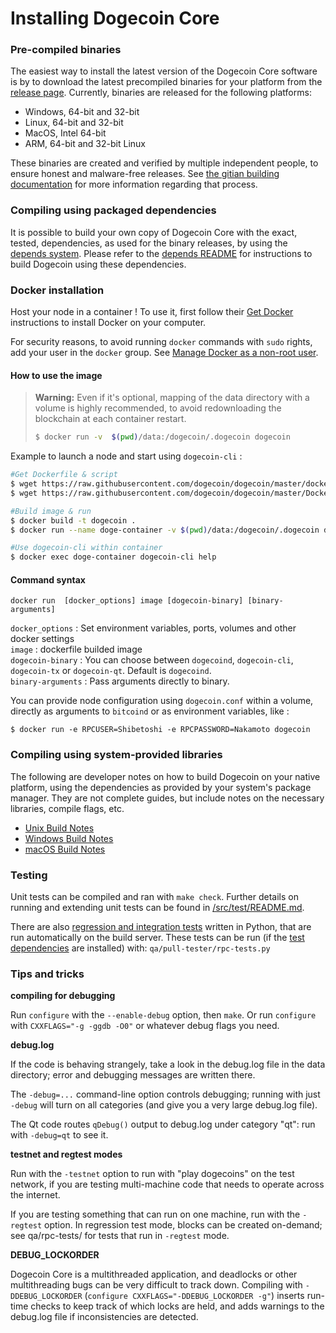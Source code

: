 # Installing Dogecoin Core

### Pre-compiled binaries

The easiest way to install the latest version of the Dogecoin Core software is
by to download the latest precompiled binaries for your platform from the
[release page](https://github.com/dogecoin/dogecoin/releases). Currently,
binaries are released for the following platforms:

- Windows, 64-bit and 32-bit
- Linux, 64-bit and 32-bit
- MacOS, Intel 64-bit
- ARM, 64-bit and 32-bit Linux

These binaries are created and verified by multiple independent people, to
ensure honest and malware-free releases. See
[the gitian building documentation](doc/gitian-building.md) for more information
regarding that process.

### Compiling using packaged dependencies

It is possible to build your own copy of Dogecoin Core with the exact, tested,
dependencies, as used for the binary releases, by using the
[depends system](depends/description.md). Please refer to the
[depends README](depends/README.md) for instructions to build Dogecoin using
these dependencies.

### Docker installation

Host your node in a container ! To use it, first follow their [Get Docker](https://docs.docker.com/get-docker/) instructions to install Docker on your computer.

For security reasons, to avoid running `docker` commands with `sudo` rights, add your user in the `docker` group. See [Manage Docker as a non-root user](https://docs.docker.com/engine/install/linux-postinstall/).
#### How to use the image

> **Warning:** Even if it's optional, mapping of the data directory with a volume is highly recommended, to avoid redownloading the blockchain at each container restart.
> ```bash
> $ docker run -v  $(pwd)/data:/dogecoin/.dogecoin dogecoin
> ```

Example to launch a node and start using `dogecoin-cli` :
```bash
#Get Dockerfile & script
$ wget https://raw.githubusercontent.com/dogecoin/dogecoin/master/docker-entrypoint.py
$ wget https://raw.githubusercontent.com/dogecoin/dogecoin/master/Dockerfile

#Build image & run
$ docker build -t dogecoin .
$ docker run --name doge-container -v $(pwd)/data:/dogecoin/.dogecoin dogecoin

#Use dogecoin-cli within container
$ docker exec doge-container dogecoin-cli help
```

#### Command syntax

```
docker run  [docker_options] image [dogecoin-binary] [binary-arguments]
```
`docker_options` : Set environment variables, ports, volumes and other docker settings  
`image` : dockerfile builded image  
`dogecoin-binary` : You can choose between `dogecoind`, `dogecoin-cli`, `dogecoin-tx` or `dogecoin-qt`. Default is `dogecoind`.  
`binary-arguments` : Pass arguments directly to binary.

You can provide node configuration using `dogecoin.conf` within a volume, directly as arguments to `bitcoind` or as environment variables, like :

```shell
$ docker run -e RPCUSER=Shibetoshi -e RPCPASSWORD=Nakamoto dogecoin
```
### Compiling using system-provided libraries

  The following are developer notes on how to build Dogecoin on your native
  platform, using the dependencies as provided by your system's package manager.
  They are not complete guides, but include notes on the necessary libraries,
  compile flags, etc.

  - [Unix Build Notes](doc/build-unix.md)
  - [Windows Build Notes](doc/build-windows.md)
  - [macOS Build Notes](doc/Building-Dogecoin-1.14-for-Mac.md)

### Testing

Unit tests can be compiled and ran with `make check`. Further details on running
and extending unit tests can be found in [/src/test/README.md](/src/test/README.md).

There are also [regression and integration tests](/qa) written in Python, that
are run automatically on the build server. These tests can be run (if the
[test dependencies](/qa) are installed) with: `qa/pull-tester/rpc-tests.py`

### Tips and tricks

**compiling for debugging**

Run `configure` with the `--enable-debug` option, then `make`. Or run `configure` with
`CXXFLAGS="-g -ggdb -O0"` or whatever debug flags you need.

**debug.log**

If the code is behaving strangely, take a look in the debug.log file in the data directory;
error and debugging messages are written there.

The `-debug=...` command-line option controls debugging; running with just `-debug` will turn
on all categories (and give you a very large debug.log file).

The Qt code routes `qDebug()` output to debug.log under category "qt": run with `-debug=qt`
to see it.

**testnet and regtest modes**

Run with the `-testnet` option to run with "play dogecoins" on the test network, if you
are testing multi-machine code that needs to operate across the internet.

If you are testing something that can run on one machine, run with the `-regtest` option.
In regression test mode, blocks can be created on-demand; see qa/rpc-tests/ for tests
that run in `-regtest` mode.

**DEBUG_LOCKORDER**

Dogecoin Core is a multithreaded application, and deadlocks or other multithreading bugs
can be very difficult to track down. Compiling with `-DDEBUG_LOCKORDER` (`configure
CXXFLAGS="-DDEBUG_LOCKORDER -g"`) inserts run-time checks to keep track of which locks
are held, and adds warnings to the debug.log file if inconsistencies are detected.
